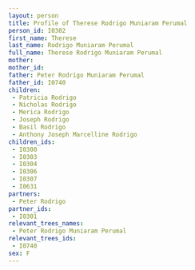 ```yaml
---
layout: person
title: Profile of Therese Rodrigo Muniaram Perumal
person_id: I0302
first_name: Therese
last_name: Rodrigo Muniaram Perumal
full_name: Therese Rodrigo Muniaram Perumal
mother: 
mother_id: 
father: Peter Rodrigo Muniaram Perumal
father_id: I0740
children:
 - Patricia Rodrigo
 - Nicholas Rodrigo
 - Merica Rodrigo
 - Joseph Rodrigo
 - Basil Rodrigo
 - Anthony Joseph Marcelline Rodrigo
children_ids:
 - I0300
 - I0303
 - I0304
 - I0306
 - I0307
 - I0631
partners:
 - Peter Rodrigo
partner_ids:
 - I0301
relevant_trees_names:
 - Peter Rodrigo Muniaram Perumal
relevant_trees_ids:
 - I0740
sex: F
---
```


